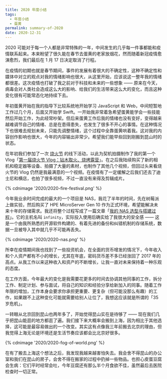 ```yaml
---
title: 2020 年度小结
tags:
  - 年度小结
  - 蛋黄
permalink: summary-of-2020
date: 2020-12-31
---
```

2020 可能对于每一个人都是非常特殊的一年，中间发生的几乎每一件事都能和疫情联系起来。本来盼望了很久能在春节去蛋黄的老家放烟花，然而随着新冠疫情愈演愈烈，我们最后在 1 月 17 日决定取消了行程。

在疫情的初期也就是春节期间，事件的发展有着很大的不确定性，这种不确定性和媒体中对立的观点对我的情绪影响也很大，从这里开始，应该说这一整年我的情绪都很差。这次疫情也打破了我之前对于科技和未来的一些想象 —— 原来在今天，病毒会对人类社会造成这么大的影响、给我们的生活带来这么大的变化，而且这种变化很有可能常态化地持续下去。

年初蛋黄开始在我的指导下比较系统地开始学习 JavaScript 和 Web，中间短暂地工作过几个月，后面又开始学 Swift。一开始我非常着急希望蛋黄能学会一些技能然后开始工作，为此经常吵架。但后来蛋黄工作后我的情绪也没有变好，变得越来越难调节自己的情绪、总是在患得患失，也发生了很多不开心的事情。在这种情况下也很难去规划未来，只能先调整情绪，这个过程中全靠蛋黄哄着我。这对我的内容创作影响也很大，今年的内容输出非常少。希望我们能早些回到刚搬到昆山时的状态。

在年初我们参加了一次 [烧火节](https://twitter.com/QQSun/status/1215148321821446147) 的线下活动，以此为契机拍摄制作了我的第一个 Vlog「[第一届烧火节 Vlog：钻木取火、烧烤露营](https://www.bilibili.com/video/BV1s7411V73p)」。在之后我陆续购买了新的相机和稳定器等设备、拍摄了大量的素材，也制作了其他几个视频，但回过头来看烧火节的 Vlog 仍然是我最满意的一个视频。在疫情有了一定缓解之后我们还去了迪士尼和横店，也拍了很多视频，不过一直没有来得及剪辑成片。

{% cdnimage '2020/2020-fire-festival.png' %}

今年我业余时间完成的最大的一个项目是 NAS，我花了半年的时间，先在树莓派上做实验，然后购买了 HPE MicroServer Gen 10 作为正式环境，希望能解决未来十年的存储需求。我还将整个过程写成了一篇文章「[我的 NAS 选型与搭建过程](https://jysperm.me/2020/11/my-opensource-nas-build/)」。它的主机名叫 `infinity`，实际投入使用后确实给了我很大的安全感 —— 这是一个由我所熟悉的开源软件构建的、有着先进的备份和纠错机制的存储系统，数据一旦被导入其中就几乎不可能再丢失。

{% cdnimage '2020/2020-nas.png' %}

所幸在疫情期间我也找到了一些投资机会，在全面的货币增发的情况下，今年收入和个人资产都有不小的增长，尤其在年底，密码货币差不多已经涨回了 2017 年的高点。从我工作以来这种收入和资产的不断增长，让我一直对未来保持着一种乐观的态度。

在工作方面，今年最大的变化是我需要花更多的时间去协调其他同事的工作，拆分工作、制定计划、参与面试，将自己的知识和经验分享给新加入的同事。随着工作年限的增加，工作本身会要求你承担更重要、更复杂（但可能没那么有趣）的工作，如果跟不上这种变化可能就需要给别人让位了，我想这应该就是所谓的「35 岁危机」。

一转眼从北京回到昆山也两年多了，开始觉得昆山实在是待够了 —— 现在我们几乎把昆山能逛的地方都逛了遍。我们接下来大概率会搬到上海，因为相比于其他选择，这可能是最容易做出的一个改变。其实这有点像我三年前搬去北京的理由，但我觉得上海无论是环境还是生活节奏应该都会比北京好很多。

{% cdnimage '2020/2020-fog-of-world.png' %}

在有了搬去上海这个想法之后，我发现我越来越害怕失去。我会舍不得昆山的办公室和我们在昆山的房子，会舍不得在搬家的过程中扔掉一些物品。也担心皮蛋豆腐会生病：它们平时经常会吐，今年豆腐还有那么半个月食欲不佳，虽然最后去医院检查时一切正常。

